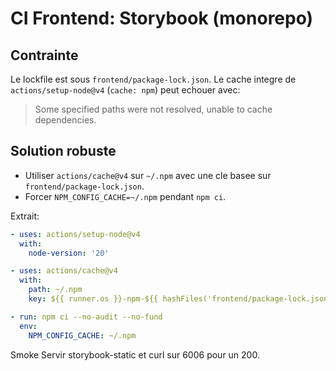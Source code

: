 # CI Frontend: Storybook (monorepo)

## Contrainte
Le lockfile est sous `frontend/package-lock.json`.
Le cache integre de `actions/setup-node@v4` (`cache: npm`) peut echouer avec:
> Some specified paths were not resolved, unable to cache dependencies.

## Solution robuste
- Utiliser `actions/cache@v4` sur `~/.npm` avec une cle basee sur `frontend/package-lock.json`.
- Forcer `NPM_CONFIG_CACHE=~/.npm` pendant `npm ci`.

Extrait:

```yaml
- uses: actions/setup-node@v4
  with:
    node-version: '20'

- uses: actions/cache@v4
  with:
    path: ~/.npm
    key: ${{ runner.os }}-npm-${{ hashFiles('frontend/package-lock.json') }}

- run: npm ci --no-audit --no-fund
  env:
    NPM_CONFIG_CACHE: ~/.npm
```

Smoke
Servir storybook-static et curl sur 6006 pour un 200.

